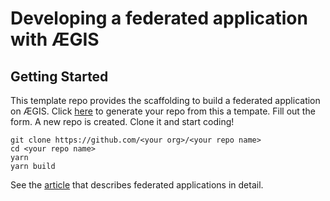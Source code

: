 # Developing a federated application with ÆGIS

## Getting Started

This template repo provides the scaffolding to build a federated application on ÆGIS. Click [here](https://github.com/module-federation/microlib-examples/generate) to generate your repo from this a tempate. Fill out the form. A new repo is created. Clone it and start coding!

```shell
git clone https://github.com/<your org>/<your repo name>
cd <your repo name>
yarn
yarn build
```

See the [article](https://trmidboe.medium.com/discounting-the-microservice-premium-a95311c61367) that describes federated applications in detail.
